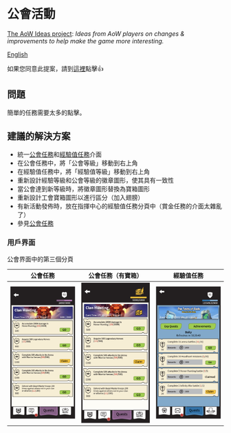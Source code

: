 # 公會活動

[The AoW Ideas project](https://github.com/nefarious-kitsune/aow.ideas):
*Ideas from AoW players on changes & improvements to help make the game more interesting.*

[English](guild-events)

如果您同意此提案，請到[這裡](https://discord.com/channels/658594298983350293/659077000027308104/931495467920031764)點擊👍

## 問題

簡單的任務需要太多的點擊。


## 建議的解決方案

* 統一[公會任務](zh.guild-quests)和[經驗值任務](zh.exp-quests)介面
* 在公會任務中，將「公會等級」移動到右上角
* 在經驗值任務中，將「經驗值等級」移動到右上角
* 重新設計經驗等級和公會等級的徽章圖形，使其具有一致性
* 當公會達到新等級時，將徽章圖形替換為寶箱圖形
* 重新設計工會寶箱圖形以進行區分（加入翅膀）
* 有新活動發佈時，放在指揮中心的經驗值任務分頁中（賞金任務的介面太雜亂了）
* 參見[公會任務](zh.guild-quests)

### 用戶界面

公會界面中的第三個分頁

| 公會任務 | 公會任務（有寶箱）| 經驗值任務 |
|  ------------ |  ------------ |  ------------ |
|![示例](../images/ui-guild-quest-1.png)|![示例](../images/ui-guild-quest-2.png)|![示例](../images/ui-command-center-exp-quest-2.png)|
